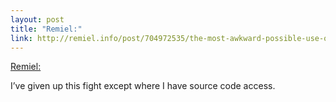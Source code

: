 ```yaml
--- 
layout: post
title: "Remiel:"
link: http://remiel.info/post/704972535/the-most-awkward-possible-use-of-the-word
---
```

<a href=
"http://remiel.info/post/704972535/the-most-awkward-possible-use-of-the-word">
Remiel:</a>

<p>I’ve given up this fight except where I have source code
access.</p>
